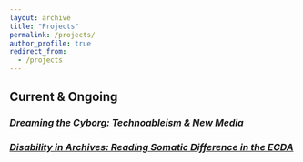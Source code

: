 ```yaml
---
layout: archive
title: "Projects"
permalink: /projects/
author_profile: true
redirect_from:
  - /projects
---
```



## Current & Ongoing 

### [*Dreaming the Cyborg: Technoableism & New Media*](projects/project-1.md)

### [*Disability in Archives: Reading Somatic Difference in the ECDA*](projects/project-1.md)



